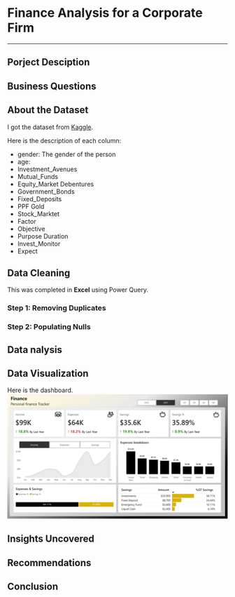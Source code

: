 # Finance Analysis for a Corporate Firm
----

## Porject Desciption

## Business Questions

## About the Dataset
I got the dataset from [Kaggle](https://www.kaggle.com/datasets/nitindatta/finance-data/data).

Here is the description of each column:  
* gender: The gender of the person
* age: 
* Investment_Avenues
* Mutual_Funds
* Equity_Market	Debentures
* Government_Bonds
* Fixed_Deposits
* PPF	Gold
* Stock_Marktet
* Factor
* Objective
* Purpose	Duration
* Invest_Monitor
* Expect

## Data Cleaning
This was completed in **Excel** using Power Query.

### Step 1: Removing Duplicates

### Step 2: Populating Nulls




## Data nalysis

## Data Visualization
Here is the dashboard.  
![Finance Dashboard](https://github.com/HopeVictor/Power-BI-Projects/blob/main/1.png)

## Insights Uncovered

## Recommendations


## Conclusion
